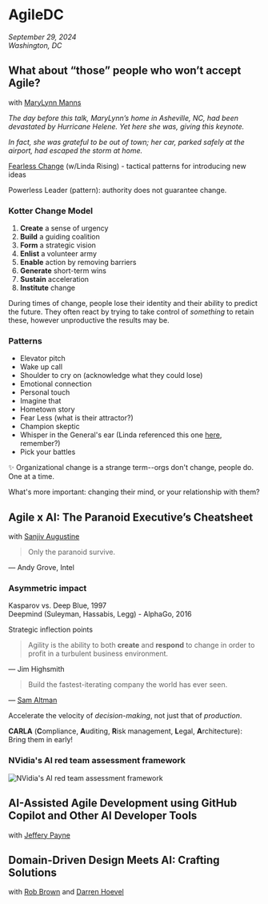 # AgileDC
*September 29, 2024*  
*Washington, DC*

## What about “those” people who won’t accept Agile?
with [MaryLynn Manns](https://www.linkedin.com/in/mary-lynn-manns-b592a8/)

*The day before this talk, MaryLynn’s home in Asheville, NC, had been devastated by Hurricane Helene. Yet here she was, giving this keynote.* 

*In fact, she was grateful to be out of town; her car, parked safely at the airport, had escaped the storm at home.*

[Fearless Change](https://fearlesschangepatterns.com) (w/Linda Rising) - tactical patterns for introducing new ideas

Powerless Leader (pattern): authority does not guarantee change.

### Kotter Change Model

1. **Create** a sense of urgency
2. **Build** a guiding coalition
3. **Form** a strategic vision
4. **Enlist** a volunteer army
5. **Enable** action by removing barriers
6. **Generate** short-term wins
7. **Sustain** acceleration
8. **Institute** change

During times of change, people lose their identity and their ability to predict the future. They often react by trying to take control of *something* to retain these, however unproductive the results may be.

### Patterns

+ Elevator pitch
+ Wake up call
+ Shoulder to cry on (acknowledge what they could lose)
+ Emotional connection
+ Personal touch
+ Imagine that
+ Hometown story
+ Fear Less (what is their attractor?)
+ Champion skeptic
+ Whisper in the General's ear (Linda referenced this one [here](../../aab/2022/index.md#day-2-keynote-how-to-talk-to-the-elephant), remember?)
+ Pick your battles

✨ Organizational change is a strange term--orgs don't change, people do. One at a time.

What's more important: changing their mind, or your relationship with them?

## Agile x AI: The Paranoid Executive’s Cheatsheet

with [Sanjiv Augustine](https://www.linkedin.com/in/sanjivaugustine/)

> Only the paranoid survive.  

&mdash; Andy Grove, Intel

### Asymmetric impact
Kasparov vs. Deep Blue, 1997  
Deepmind (Suleyman, Hassabis, Legg) - AlphaGo, 2016

Strategic inflection points

> Agility is the ability to both **create** and **respond** to change in order to profit in a turbulent business environment.

&mdash; Jim Highsmith

> Build the fastest-iterating company the world has ever seen.

&mdash; [Sam Altman](https://www.youtube.com/watch?v=1onGGnpll70)

Accelerate the velocity of *decision-making*, not just that of *production*.

**CARLA** (**C**ompliance, **A**uditing, **R**isk management, **L**egal, **A**rchitecture): Bring them in early!

### NVidia's AI red team assessment framework

![NVidia's AI red team assessment framework](https://developer-blogs.nvidia.com/wp-content/uploads/2023/06/ai-red-team-assessment-framework.png)

## AI-Assisted Agile Development using GitHub Copilot and Other AI Developer Tools

with [Jeffery Payne](https://www.linkedin.com/in/jeffery-payne-21373/)

## Domain-Driven Design Meets AI: Crafting Solutions

with [Rob Brown](https://www.linkedin.com/in/robbrown/) and [Darren Hoevel](https://www.linkedin.com/in/darren-hoevel-3a3a654/)

